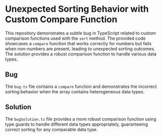 # Unexpected Sorting Behavior with Custom Compare Function
This repository demonstrates a subtle bug in TypeScript related to custom comparison functions used with the `sort` method.  The provided code showcases a `compare` function that works correctly for numbers but fails when non-numbers are present, leading to unexpected sorting outcomes. The solution provides a robust comparison function to handle various data types.

## Bug
The `bug.ts` file contains a `compare` function and demonstrates the incorrect sorting behavior when the array contains heterogeneous data types.

## Solution
The `bugSolution.ts` file provides a more robust comparison function using type guards to handle different data types appropriately, guaranteeing correct sorting for any comparable data type.
